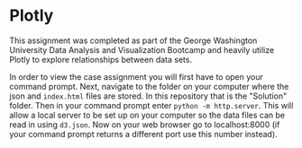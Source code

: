 # Plotly

This assignment was completed as part of the George Washington University Data Analysis and Visualization Bootcamp and heavily utilize Plotly to explore relationships between data sets.

In order to view the case assignment you will first have to open your command prompt. Next, navigate to the folder on your computer where the json and `index.html` files are stored. In this repository that is the "Solution" folder. Then in your command prompt enter `python -m http.server`. This will allow a local server to be set up on your computer so the data files can be read in using `d3.json`. Now on your web browser go to localhost:8000 (if your command prompt returns a different port use this number instead).